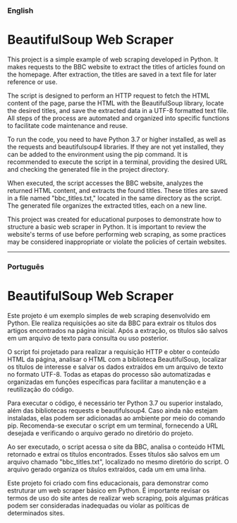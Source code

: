 ### English 

# BeautifulSoup Web Scraper

This project is a simple example of web scraping developed in Python. It makes requests to the BBC website to extract the titles of articles found on the homepage. After extraction, the titles are saved in a text file for later reference or use.

The script is designed to perform an HTTP request to fetch the HTML content of the page, parse the HTML with the BeautifulSoup library, locate the desired titles, and save the extracted data in a UTF-8 formatted text file. All steps of the process are automated and organized into specific functions to facilitate code maintenance and reuse.

To run the code, you need to have Python 3.7 or higher installed, as well as the requests and beautifulsoup4 libraries. If they are not yet installed, they can be added to the environment using the pip command. It is recommended to execute the script in a terminal, providing the desired URL and checking the generated file in the project directory.

When executed, the script accesses the BBC website, analyzes the returned HTML content, and extracts the found titles. These titles are saved in a file named "bbc_titles.txt," located in the same directory as the script. The generated file organizes the extracted titles, each on a new line.

This project was created for educational purposes to demonstrate how to structure a basic web scraper in Python. It is important to review the website's terms of use before performing web scraping, as some practices may be considered inappropriate or violate the policies of certain websites.

---

### Português

# BeautifulSoup Web Scraper

Este projeto é um exemplo simples de web scraping desenvolvido em Python. Ele realiza requisições ao site da BBC para extrair os títulos dos artigos encontrados na página inicial. Após a extração, os títulos são salvos em um arquivo de texto para consulta ou uso posterior.

O script foi projetado para realizar a requisição HTTP e obter o conteúdo HTML da página, analisar o HTML com a biblioteca BeautifulSoup, localizar os títulos de interesse e salvar os dados extraídos em um arquivo de texto no formato UTF-8. Todas as etapas do processo são automatizadas e organizadas em funções específicas para facilitar a manutenção e a reutilização do código.

Para executar o código, é necessário ter Python 3.7 ou superior instalado, além das bibliotecas requests e beautifulsoup4. Caso ainda não estejam instaladas, elas podem ser adicionadas ao ambiente por meio do comando pip. Recomenda-se executar o script em um terminal, fornecendo a URL desejada e verificando o arquivo gerado no diretório do projeto.

Ao ser executado, o script acessa o site da BBC, analisa o conteúdo HTML retornado e extrai os títulos encontrados. Esses títulos são salvos em um arquivo chamado "bbc_titles.txt", localizado no mesmo diretório do script. O arquivo gerado organiza os títulos extraídos, cada um em uma linha.

Este projeto foi criado com fins educacionais, para demonstrar como estruturar um web scraper básico em Python. É importante revisar os termos de uso do site antes de realizar web scraping, pois algumas práticas podem ser consideradas inadequadas ou violar as políticas de determinados sites.
